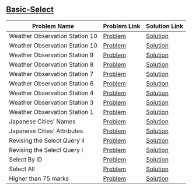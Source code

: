 ## [Basic-Select](https://www.hackerrank.com/domains/sql/select)

Problem Name|Problem Link|Solution Link
---|---|---
Weather Observation Station 10|[Problem](https://www.hackerrank.com/challenges/weather-observation-station-10/problem)|[Solution](/weather-observation-station-10.sql)
Weather Observation Station 10|[Problem](https://www.hackerrank.com/challenges/weather-observation-station-10/problem)|[Solution](/weather-observation-station-10.sql)
Weather Observation Station 9|[Problem](https://www.hackerrank.com/challenges/weather-observation-station-9/problem)|[Solution](/weather-observation-station-9.sql)
Weather Observation Station 8|[Problem](https://www.hackerrank.com/challenges/weather-observation-station-8/problem)|[Solution](/weather-observation-station-8.sql)
Weather Observation Station 7|[Problem](https://www.hackerrank.com/challenges/weather-observation-station-7/problem)|[Solution](/weather-observation-station-7.sql)
Weather Observation Station 6|[Problem](https://www.hackerrank.com/challenges/weather-observation-station-6/problem)|[Solution](/weather-observation-station-6.sql)
Weather Observation Station 4|[Problem](https://www.hackerrank.com/challenges/weather-observation-station-4/problem)|[Solution](/weather-observation-station-4.sql)
Weather Observation Station 3|[Problem](https://www.hackerrank.com/challenges/weather-observation-station-3/problem)|[Solution](/weather-observation-station-3.sql)
Weather Observation Station 1|[Problem](https://www.hackerrank.com/challenges/weather-observation-station-1/problem)|[Solution](/weather-observation-station-1.sql)
Japanese Cities' Names|[Problem](https://www.hackerrank.com/challenges/japanese-cities-name/problem)|[Solution](/japanese-cities-name.sql)
Japanese Cities' Attributes|[Problem](https://www.hackerrank.com/challenges/japanese-cities-attributes/problem)|[Solution](/japanese-cities-attributes.sql)
Revising the Select Query II|[Problem](https://www.hackerrank.com/challenges/revising-the-select-query-2/problem)|[Solution](/revising-the-select-query-2.sql)
Revising the Select Query I|[Problem](https://www.hackerrank.com/challenges/revising-the-select-query/problem)|[Solution](/revising-the-select-query.sql)
Select By ID|[Problem](https://www.hackerrank.com/challenges/select-by-id/problem)|[Solution](/select-by-id.sql)
Select All|[Problem](https://www.hackerrank.com/challenges/select-all-sql/problem)|[Solution](/select-all-sql.sql)
Higher than 75 marks|[Problem](https://www.hackerrank.com/challenges/more-than-75-marks/problem)|[Solution](https://github.com/ank47197/Hackerrank/blob/master/SQL/Basic-Select/more-than-75-marks.sql)
